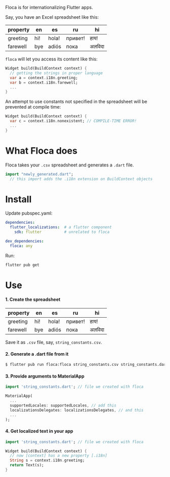 Floca is for internationalizing Flutter apps.

Say, you have an Excel spreadsheet like this:

| property | en     | es      | ru      | hi  |
|----------|--------|---------|---------|-----|
| greeting | hi!    | hola!   | привет! | हाय! |
| farewell | bye    | adiós   | пока    |अलविदा|

`floca` will let you access its content like this:

``` dart
Widget build(BuildContext context) {
  // getting the strings in proper language
  var a = context.i18n.greeting;
  var b = context.i18n.farewell;
  ...
}  
```

An attempt to use constants not specified in the spreadsheet will be prevented 
at compile time:

``` dart
Widget build(BuildContext context) {
  var c = context.i18n.nonexistent; // COMPILE-TIME ERROR!
  ...
}  
```

# What Floca does

Floca takes your `.csv` spreadsheet and generates a `.dart` file.
```dart
import "newly_generated.dart";
  // this import adds the .i18n extension on BuildContext objects
```


# Install

Update pubspec.yaml: 

``` yaml
dependencies:
  flutter_localizations:  # a flutter component  
    sdk: flutter          # unrelated to floca

dev_dependencies:
  floca: any
```

Run:

``` bash
flutter pub get
```




# Use

#### 1. Create the spreadsheet

| property | en     | es      | ru      | hi  |
|----------|--------|---------|---------|-----|
| greeting | hi!    | hola!   | привет! | हाय! |
| farewell | bye    | adiós   | пока    |अलविदा|

Save it as `.csv` file, say, `string_constants.csv`.

#### 2. Generate a .dart file from it

```bash
$ flutter pub run floca:floca string_constants.csv string_constants.dart
```

#### 3. Provide arguments to MaterialApp

``` dart
import 'string_constants.dart'; // file we created with floca

MaterialApp(
  ...
  supportedLocales: supportedLocales, // add this
  localizationsDelegates: localizationsDelegates, // and this
  ...
);
```

#### 4. Get localized text in your app

``` dart
import 'string_constants.dart'; // file we created with floca

Widget build(BuildContext context) {
  // now [context] has a new property [.i18n]  
  String s = context.i18n.greeting;
  return Text(s); 
}
```
